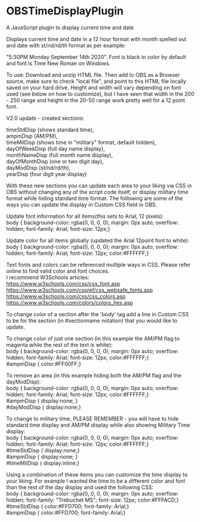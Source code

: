 # OBSTimeDisplayPlugin
A JavaScript plugin to display current time and date


Displays current time and date in a 12 hour format with month spelled out and date with st/nd/rd/th format as per example:  

"5:30PM Monday September 14th 2020". Font is black in color by default and font is Time New Roman on Windows.  

To use: Download and unzip HTML file. Then add to OBS as a Browser source, make sure to check "local file", and point to this HTML file locally saved on your hard drive.
Height and width will vary depending on font used (see below on how to customize), but I have seen that width in the 200 - 250 range and height in the 20-50 range work pretty well for a 12 point font.  



V2.0 update - created sections:  

timeStdDisp (shows standard time),  
ampmDisp (AM/PM),  
timeMilDisp (shows time in "military" format, default hidden),  
dayOfWeekDisp (full day name display),  
monthNameDisp (full month name display),  
dayOfMonthDisp (one or two digit day),  
dayModDisp (st/nd/rd/th),  
yearDisp (four digit year display)  

With these new sections you can update each area to your liking via CSS in OBS without changing any of the script code itself, or display military time format while hiding standard time format. The following are some of the ways you can update the display in Custom CSS field in OBS.  

Update font information for all items(this sets to Arial, 12 pixels):  
body { background-color: rgba(0, 0, 0, 0); margin: 0px auto; overflow: hidden; font-family: Arial; font-size: 12px;}  

Update color for all items globally (updated the Arial 12point font to white):  
body { background-color: rgba(0, 0, 0, 0); margin: 0px auto; overflow: hidden; font-family: Arial; font-size: 12px; color:#FFFFFF;}  

Text fonts and colors can be referenced multiple ways in CSS. Please refer online to find valid color and font choices.  
I recommend W3Schools articles:  
https://www.w3schools.com/css/css_font.asp  
https://www.w3schools.com/cssref/css_websafe_fonts.asp  
https://www.w3schools.com/css/css_colors.asp  
https://www.w3schools.com/colors/colors_hex.asp  


To change color of a section after the 'body' tag add a line in Custom CSS to be for the section (in #sectionname notation) that you would like to update.  

To change color of just one section (in this example the AM/PM flag to magenta while the rest of the text is white):  
body { background-color: rgba(0, 0, 0, 0); margin: 0px auto; overflow: hidden; font-family: Arial; font-size: 12px; color:#FFFFFF;}  
#ampmDisp { color:#FF00FF;}  

To remove an area (in this example hiding both the AM/PM flag and the dayModDisp):  
body { background-color: rgba(0, 0, 0, 0); margin: 0px auto; overflow: hidden; font-family: Arial; font-size: 12px; color:#FFFFFF;}  
#ampmDisp { display:none; }  
#dayModDisp { display:none;}  

To change to military time, PLEASE REMEMBER - you will have to hide standard time display and AM/PM display while also showing Military Time display:  
body { background-color: rgba(0, 0, 0, 0); margin: 0px auto; overflow: hidden; font-family: Arial; font-size: 12px; color:#FFFFFF;}  
#timeStdDisp { display:none;}  
#ampmDisp { display:none; }  
#timeMilDisp { display:inline;}  

Using a combination of these items you can customize the time display to your liking. For example I wanted the time to be a different color and font 
than the rest of the day display and used the following CSS:  
body { background-color: rgba(0, 0, 0, 0); margin: 0px auto; overflow: hidden; font-family: "Trebuchet MS"; font-size: 12px; color:#FFFACD;}  
#timeStdDisp { color:#FFD700; font-family: Arial;}  
#ampmDisp { color:#FFD700; font-family: Arial;}  





